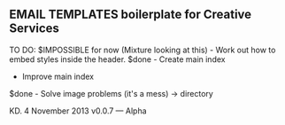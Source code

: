 ## 	EMAIL TEMPLATES boilerplate for Creative Services

TO DO:
$IMPOSSIBLE for now (Mixture looking at this) - Work out how to embed styles inside the header.
$done - Create main index
- Improve main index

$done - Solve image problems (it's a mess) -> directory

KD. 4 November 2013
v0.0.7 — Alpha